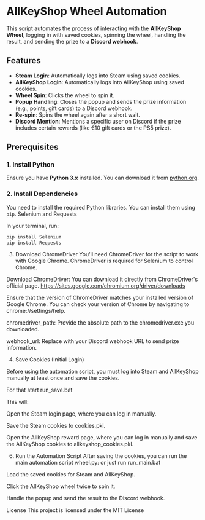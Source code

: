 # AllKeyShop Wheel Automation

This script automates the process of interacting with the **AllKeyShop Wheel**, logging in with saved cookies, spinning the wheel, handling the result, and sending the prize to a **Discord webhook**.

## Features
- **Steam Login**: Automatically logs into Steam using saved cookies.
- **AllKeyShop Login**: Automatically logs into AllKeyShop using saved cookies.
- **Wheel Spin**: Clicks the wheel to spin it.
- **Popup Handling**: Closes the popup and sends the prize information (e.g., points, gift cards) to a Discord webhook.
- **Re-spin**: Spins the wheel again after a short wait.
- **Discord Mention**: Mentions a specific user on Discord if the prize includes certain rewards (like €10 gift cards or the PS5 prize).

## Prerequisites

### 1. **Install Python**
Ensure you have **Python 3.x** installed. You can download it from [python.org](https://www.python.org/downloads/).

### 2. **Install Dependencies**
You need to install the required Python libraries. You can install them using `pip`. Selenium and Requests

In your terminal, run:
```bash
pip install Selenium
pip install Requests
```
3. Download ChromeDriver
You'll need ChromeDriver for the script to work with Google Chrome. ChromeDriver is required for Selenium to control Chrome.

Download ChromeDriver: You can download it directly from ChromeDriver's official page. https://sites.google.com/chromium.org/driver/downloads

Ensure that the version of ChromeDriver matches your installed version of Google Chrome. You can check your version of Chrome by navigating to chrome://settings/help.

chromedriver_path: Provide the absolute path to the chromedriver.exe you downloaded.

webhook_url: Replace with your Discord webhook URL to send prize information.

4. Save Cookies (Initial Login)

Before using the automation script, you must log into Steam and AllKeyShop manually at least once and save the cookies.

For that start run_save.bat

This will:

Open the Steam login page, where you can log in manually.

Save the Steam cookies to cookies.pkl.

Open the AllKeyShop reward page, where you can log in manually and save the AllKeyShop cookies to allkeyshop_cookies.pkl.

6. Run the Automation Script
After saving the cookies, you can run the main automation script wheel.py:
or just run run_main.bat

Load the saved cookies for Steam and AllKeyShop.

Click the AllKeyShop wheel twice to spin it.

Handle the popup and send the result to the Discord webhook.

License
This project is licensed under the MIT License




